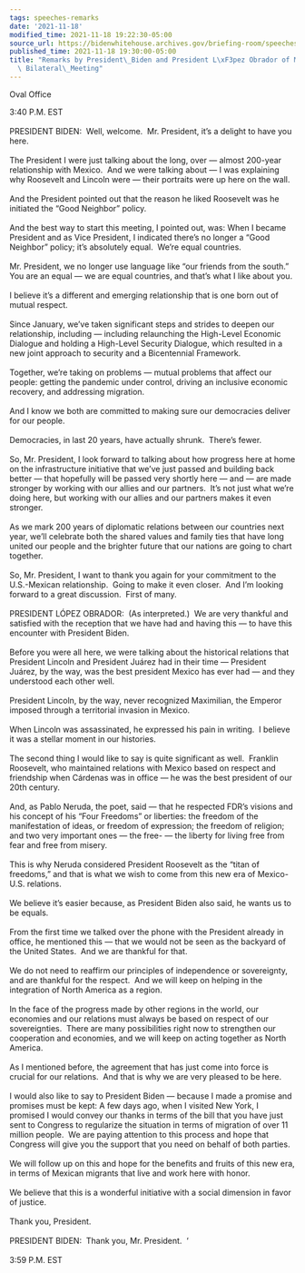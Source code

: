 ```yaml
---
tags: speeches-remarks
date: '2021-11-18'
modified_time: 2021-11-18 19:22:30-05:00
source_url: https://bidenwhitehouse.archives.gov/briefing-room/speeches-remarks/2021/11/18/remarks-by-president-biden-and-president-lopez-obrador-of-mexico-before-bilateral-meeting/
published_time: 2021-11-18 19:30:00-05:00
title: "Remarks by President\_Biden and President L\xF3pez Obrador of Mexico Before\
  \ Bilateral\_Meeting"
---
```

 
Oval Office

3:40 P.M. EST  
   
PRESIDENT BIDEN:  Well, welcome.  Mr. President, it’s a delight to have
you here.   
   
The President I were just talking about the long, over — almost 200-year
relationship with Mexico.  And we were talking about — I was explaining
why Roosevelt and Lincoln were — their portraits were up here on the
wall.  
   
And the President pointed out that the reason he liked Roosevelt was he
initiated the “Good Neighbor” policy.  
   
And the best way to start this meeting, I pointed out, was: When I
became President and as Vice President, I indicated there’s no longer a
“Good Neighbor” policy; it’s absolutely equal.  We’re equal countries.  
   
Mr. President, we no longer use language like “our friends from the
south.”  You are an equal — we are equal countries, and that’s what I
like about you.  
   
I believe it’s a different and emerging relationship that is one born
out of mutual respect.  
   
Since January, we’ve taken significant steps and strides to deepen our
relationship, including — including relaunching the High-Level Economic
Dialogue and holding a High-Level Security Dialogue, which resulted in a
new joint approach to security and a Bicentennial Framework.  
   
Together, we’re taking on problems — mutual problems that affect our
people: getting the pandemic under control, driving an inclusive
economic recovery, and addressing migration.  
   
And I know we both are committed to making sure our democracies deliver
for our people.  
   
Democracies, in last 20 years, have actually shrunk.  There’s fewer.  
   
So, Mr. President, I look forward to talking about how progress here at
home on the infrastructure initiative that we’ve just passed and
building back better — that hopefully will be passed very shortly here —
and — are made stronger by working with our allies and our partners. 
It’s not just what we’re doing here, but working with our allies and our
partners makes it even stronger.  
   
As we mark 200 years of diplomatic relations between our countries next
year, we’ll celebrate both the shared values and family ties that have
long united our people and the brighter future that our nations are
going to chart together.  
   
So, Mr. President, I want to thank you again for your commitment to the
U.S.-Mexican relationship.  Going to make it even closer.  And I’m
looking forward to a great discussion.  First of many.  
   
PRESIDENT LÓPEZ OBRADOR:  (As interpreted.)  We are very thankful and
satisfied with the reception that we have had and having this — to have
this encounter with President Biden.   
   
Before you were all here, we were talking about the historical relations
that President Lincoln and President Juárez had in their time —
President Juárez, by the way, was the best president Mexico has ever had
— and they understood each other well.   
   
President Lincoln, by the way, never recognized Maximilian, the Emperor
imposed through a territorial invasion in Mexico.   
   
When Lincoln was assassinated, he expressed his pain in writing.  I
believe it was a stellar moment in our histories.   
   
The second thing I would like to say is quite significant as well. 
Franklin Roosevelt, who maintained relations with Mexico based on
respect and friendship when Cárdenas was in office — he was the best
president of our 20th century.   
   
And, as Pablo Neruda, the poet, said — that he respected FDR’s visions
and his concept of his “Four Freedoms” or liberties: the freedom of the
manifestation of ideas, or freedom of expression; the freedom of
religion; and two very important ones — the free- — the liberty for
living free from fear and free from misery.   
   
This is why Neruda considered President Roosevelt as the “titan of
freedoms,” and that is what we wish to come from this new era of
Mexico-U.S. relations.   
   
We believe it’s easier because, as President Biden also said, he wants
us to be equals.   
   
From the first time we talked over the phone with the President already
in office, he mentioned this — that we would not be seen as the backyard
of the United States.  And we are thankful for that.   
   
We do not need to reaffirm our principles of independence or
sovereignty, and are thankful for the respect.  And we will keep on
helping in the integration of North America as a region.  
   
In the face of the progress made by other regions in the world, our
economies and our relations must always be based on respect of our
sovereignties.  There are many possibilities right now to strengthen our
cooperation and economies, and we will keep on acting together as North
America.  
   
As I mentioned before, the agreement that has just come into force is
crucial for our relations.  And that is why we are very pleased to be
here.   
   
I would also like to say to President Biden — because I made a promise
and promises must be kept: A few days ago, when I visited New York, I
promised I would convey our thanks in terms of the bill that you have
just sent to Congress to regularize the situation in terms of migration
of over 11 million people.  We are paying attention to this process and
hope that Congress will give you the support that you need on behalf of
both parties.  
   
We will follow up on this and hope for the benefits and fruits of this
new era, in terms of Mexican migrants that live and work here with
honor.   
   
We believe that this is a wonderful initiative with a social dimension
in favor of justice.  
   
Thank you, President.  
   
PRESIDENT BIDEN:  Thank you, Mr. President.  ‘  
   
3:59 P.M. EST
